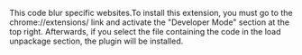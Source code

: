 This code blur specific websites.To install this extension, you must go to the chrome://extensions/ link and activate the "Developer Mode" section at the top right. Afterwards, if you select the file containing the code in the load unpackage section, the plugin will be installed.
